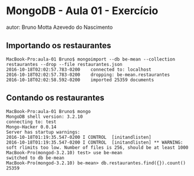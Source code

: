 # MongoDB - Aula 01 - Exercício
autor: Bruno Motta Azevedo do Nascimento

## Importando os restaurantes

```
MacBook-Pro:aula-01 Bruno$ mongoimport --db be-mean --collection restaurantes --drop --file restaurantes.json
2016-10-18T02:02:57.783-0200	connected to: localhost
2016-10-18T02:02:57.783-0200	dropping: be-mean.restaurantes
2016-10-18T02:02:58.592-0200	imported 25359 documents

```

## Contando os restaurantes

```
MacBook-Pro:aula-01 Bruno$ mongo
MongoDB shell version: 3.2.10
connecting to: test
Mongo-Hacker 0.0.14
Server has startup warnings: 
2016-10-18T01:19:35.547-0200 I CONTROL  [initandlisten] 
2016-10-18T01:19:35.547-0200 I CONTROL  [initandlisten] ** WARNING: soft rlimits too low. Number of files is 256, should be at least 1000
MacBook-Pro(mongod-3.2.10) test> use be-mean
switched to db be-mean
MacBook-Pro(mongod-3.2.10) be-mean> db.restaurantes.find({}).count()
25359

```